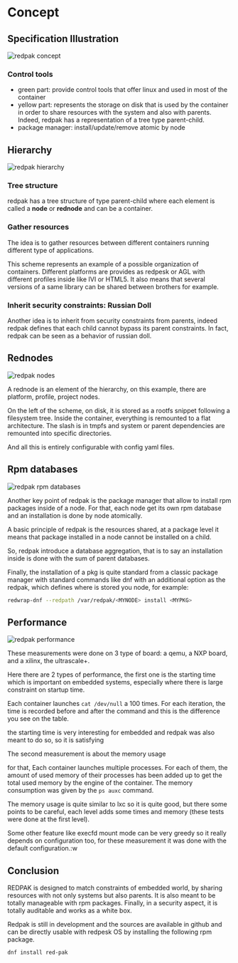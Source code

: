 # Concept

## Specification Illustration

![redpak concept](images/concept.svg "redpak concept")

### Control tools

- green part: provide control tools that offer linux and used in most of the container
- yellow part: represents the storage on disk that is used by the container in order to share resources with the system and also with parents. Indeed, redpak has a representation of a tree type parent-child.
- package manager: install/update/remove atomic by node

## Hierarchy

![redpak hierarchy](images/hierarchy.svg "redpak hierarchy")

### Tree structure

redpak has a tree structure of type parent-child
where each element is called a **node** or **rednode**
and can be a container.

### Gather resources

The idea is to gather resources between different containers
running different type of applications.

This scheme represents an example of a possible organization
of containers.
Different platforms are provides as redpesk or AGL
with different profiles inside like IVI or HTML5.
It also means that several versions of
a same library can be shared between brothers for example.

### Inherit security constraints: Russian Doll

Another idea is to inherit from security constraints from parents,
indeed redpak defines that each child cannot bypass its parent constraints.
In fact, redpak can be seen as a behavior of russian doll.

## Rednodes

![redpak nodes](images/nodes.svg "redpak nodes")

A rednode is an element of the hierarchy,
on this example, there are platform, profile, project nodes.

On the left of the scheme, on disk, it is stored as a rootfs snippet following a filesystem tree.
Inside the container, everything is remounted to a flat architecture. The slash
is in tmpfs and system or parent dependencies are remounted into specific
directories.

And all this is entirely configurable with config yaml files.

## Rpm databases

![redpak rpm databases](images/rpmdatabases.svg "redpak rpm databases")

Another key point of redpak is the package manager that allow to install rpm packages inside of a node.
For that, each node get its own rpm database and an installation
is done by node atomically.

A basic principle of redpak is the resources shared, at a package level
it means that package installed in a node cannot be installed on a child.

So, redpak introduce a database aggregation, that is to say
an installation inside is done with the sum of parent databases.

Finally, the installation of a pkg is quite standard from
a classic package manager with standard commands like dnf with an
additional option as the redpak, which defines where is stored you node,
for example:

```bash
redwrap-dnf --redpath /var/redpak/<MYNODE> install <MYPKG>
```

## Performance

![redpak performance](images/performance.svg "redpak performance")

These measurements were done on 3 type of board: a qemu, a NXP board, and
a xilinx, the ultrascale+.

Here there are 2 types of performance,
the first one is the starting time which is important on embedded systems,
especially where there is large constraint on startup time.

Each container launches `cat /dev/null` a 100 times. For each iteration, the time is recorded before and after the
command and this is the difference you see on the table.

the starting time is very interesting for embedded and redpak was also meant
to do so, so it is satisfying

The second measurement is about the memory usage

for that, Each container launches multiple processes. For each of them, the amount of used memory of their processes has been added up to
get the total used memory by the engine of the container. The memory consumption was given by the `ps auxc` command.

The memory usage is quite similar to lxc so it is quite good, but there some points to be careful, each level adds some times and memory
(these tests were done at the first level).

Some other feature like execfd mount mode can be very greedy so it really depends on configuration too, for these measurement it was done with the default configuration.:w

## Conclusion

REDPAK is designed to match constraints of embedded world, by sharing resources with not only systems but also parents.
It is also meant to be totally manageable with rpm packages.
Finally, in a security aspect, it is totally auditable and works as a white box.

Redpak is still in development and the sources are available in github and can be directly usable with redpesk OS by installing the following rpm package.

```bash
dnf install red-pak
```
